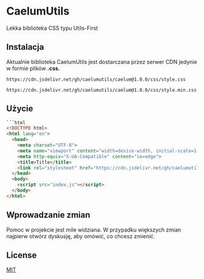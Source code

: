
# CaelumUtils

Lekka biblioteka CSS typu Utils-First

## Instalacja

Aktualnie biblioteka CaelumUtils jest dostarczana przez serwer CDN jedynie w formie plików **.css**.

``` 
https://cdn.jsdelivr.net/gh/caelumutils/caelum@1.0.0/css/style.css
```  
``` 
https://cdn.jsdelivr.net/gh/caelumutils/caelum@1.0.0/css/style.min.css
```  

## Użycie

```html
```html
<!DOCTYPE html>
<html lang="en">
  <head>
    <meta charset="UTF-8">
    <meta name="viewport" content="width=device-width, initial-scale=1.0">
    <meta http-equiv="X-UA-Compatible" content="ie=edge">
    <title>Title</title>
    <link rel="stylesheet" href="https://cdn.jsdelivr.net/gh/caelumutils/caelum@1.0.0/css/style.min.css">
  </head>
  <body>
	<script src="index.js"></script>
  </body>
</html>
```


## Wprowadzanie zmian
Pomoc w projekcie jest mile widziana. W przypadku większych zmian najpierw otwórz dyskusję, aby omówić, co chcesz zmienić.

## License
[MIT](https://choosealicense.com/licenses/mit/)